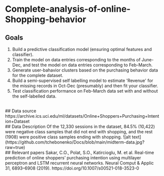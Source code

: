 # Complete-analysis-of-online-Shopping-behavior
## Goals
1) Build a predictive classification model (ensuring optimal features and classifier). 
2) Train the model on data entries corresponding to the months of June-Dec, and test the model on data entries corresponding to Feb-March.
3) Generate user-bahavior clusters based on the purchasing behavior data for the complete dataset. 
4) Build a semi-supervised self labelling model to estimate 'Revenue' for the missing records in Oct-Dec (presumably) and then fit your classifier. 
5) Test classification performance on Feb-March data set with and without the self-labelled data. 
<br>
## Data source
https://archive.ics.uci.edu/ml/datasets/Online+Shoppers+Purchasing+Intention+Dataset
<br>
## Data Description
Of the 12,330 sessions in the dataset, 84.5% (10,422) were negative class samples that did not end with shopping, and the rest (1908) were positive class samples ending with shopping.
![alt text](https://github.com/tchebonenko/Docs/blob/main/midterm-data.jpg?raw=true)
<br>
## Relevant papers
Sakar, C.O., Polat, S.O., Katircioglu, M. et al. Real-time prediction of online shoppers’ purchasing intention using multilayer perceptron and LSTM recurrent neural networks. Neural Comput & Applic 31, 6893–6908 (2019). https://doi.org/10.1007/s00521-018-3523-0
